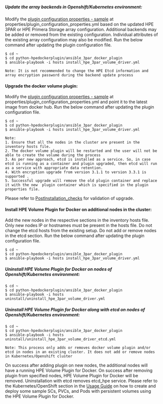 ##### Update the array backends in Openshift/Kubernetes environment:
Modify the [plugin configuration properties - sample](https://github.com/hpe-storage/python-hpedockerplugin/blob/master/ansible_3par_docker_plugin/properties/plugin_configuration_properties_sample.yml) at properties/plugin_configuration_properties.yml based on the updated HPE 3PAR or HPE Primera Storage array configuration. Additional backends may be added or removed from the existing configuration. Individual attributes of the existing array configuration may also be modified.
Run the below command after updating the plugin configuration file.
```
$ cd ~
$ cd python-hpedockerplugin/ansible_3par_docker_plugin
$ ansible-playbook -i hosts install_hpe_3par_volume_driver.yml
```
```
Note: It is not recommended to change the HPE Etcd information and array encryption password during the backend update process
```
#### Upgrade the docker volume plugin:
Modify the [plugin configuration properties - sample](https://github.com/hpe-storage/python-hpedockerplugin/blob/master/ansible_3par_docker_plugin/properties/plugin_configuration_properties_sample.yml) at properties/plugin_configuration_properties.yml and point it to the latest image from docker hub.
Run the below command after updating the plugin configuration file.
```
$ cd ~
$ cd python-hpedockerplugin/ansible_3par_docker_plugin
$ ansible-playbook -i hosts install_hpe_3par_volume_driver.yml
```
```
Note:
1. Ensure that all the nodes in the cluster are present in the inventory hosts file.
2. The docker volume plugin will be restarted and the user will not be able to create the volume during the process
3. As per new approach, etcd is installed as a service. So, in case etcd is running as a container and plugin upgraded, then etcd will run as a service with appropriate data retention.
4. With encryption upgrade from version 3.1.1 to version 3.3.1 is supported .
5. Successful upgrade will remove the old plugin container and replace it with the new 	plugin container which is specified in the plugin properties file. 
```
Please refer to [PostInstallation_checks](https://github.com/hpe-storage/python-hpedockerplugin/blob/master/docs/PostInstallation_checks.md) for validation of upgrade.

#### Install HPE Volume Plugin for Docker on additional nodes in the cluster:
Add the new nodes in the respective sections in the inventory hosts file.
Only new nodes IP or hostnames must be present in the hosts file.
Do not change the etcd hosts from the existing setup. Do not add or remove nodes in the etcd section.
Run the below command after updating the plugin configuration file.
```
$ cd ~
$ cd python-hpedockerplugin/ansible_3par_docker_plugin
$ ansible-playbook -i hosts install_hpe_3par_volume_driver.yml
```
##### Uninstall HPE Volume Plugin for Docker on nodes of Openshift/Kubernetes environment:
```
$ cd ~
$ cd python-hpedockerplugin/ansible_3par_docker_plugin
$ ansible-playbook -i hosts uninstall/uninstall_hpe_3par_volume_driver.yml
```
##### Uninstall HPE Volume Plugin for Docker along with etcd on nodes of Openshift/Kubernetes environment:
```
$ cd ~
$ cd python-hpedockerplugin/ansible_3par_docker_plugin
$ ansible-playbook -i hosts uninstall/uninstall_hpe_3par_volume_driver_etcd.yml
```
```
Note: This process only adds or removes docker volume plugin and/or etcd in nodes in an existing cluster. It does not add or remove nodes in Kubernetes/Openshift cluster
```
On success after adding plugin on new nodes, the additional nodes will have a running HPE Volume Plugin for Docker.
On success after removing plugin from specified nodes, HPE Volume Plugin for Docker will be removed.
Uninstallation with etcd removes etcd_hpe service.
Please refer to the Kubernetes/OpenShift section in the [Usage Guide](https://github.com/hpe-storage/python-hpedockerplugin/blob/master/docs/usage.md#k8_usage) on how to create and deploy some sample SCs, PVCs, and Pods with persistent volumes using the HPE Volume Plugin for Docker.
